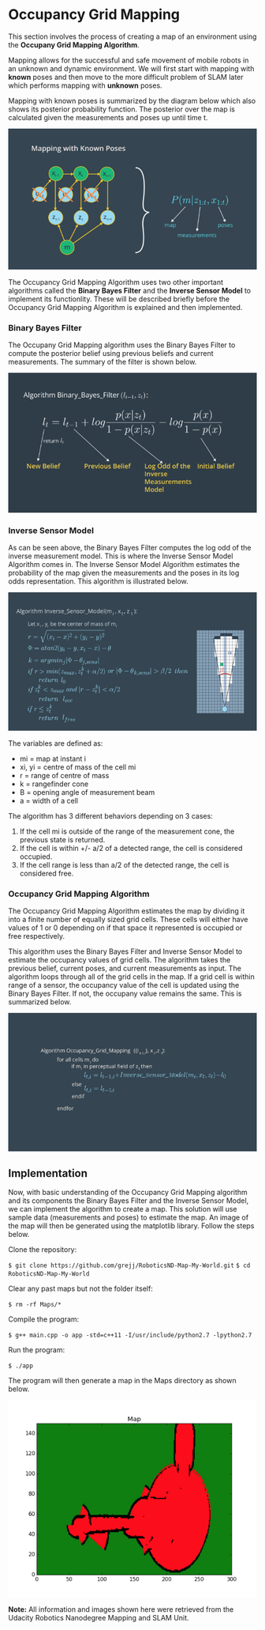 # Occupancy Grid Mapping

This section involves the process of creating a map of an environment using the __Occupany Grid Mapping Algorithm__.

Mapping allows for the successful and safe movement of mobile robots in an unknown and dynamic environment. We will
first start with mapping with __known__ poses and then move to the more difficult problem of SLAM later which
performs mapping with __unknown__ poses. 

Mapping with known poses is summarized by the diagram below which also shows its posterior probability function. The
posterior over the map is calculated given the measurements and poses up until time t.

![Mapping with Known Poses](Images/mapping_with_known_poses.png "Mapping with Known Poses Diagram")

The Occupancy Grid Mapping Algorithm uses two other important algorithms called the __Binary Bayes Filter__ and
the __Inverse Sensor Model__ to implement its functionlity. These will be described briefly before the Occupancy
Grid Mapping Algorithm is explained and then implemented.  

### Binary Bayes Filter

The Occupany Grid Mapping algorithm uses the Binary Bayes Filter to compute the posterior belief using
previous beliefs and current measurements. The summary of the filter is shown below.

![Binary Bayes Filter](Images/binary_bayes_filter.png "Binary Bayes Filter Diagram")

### Inverse Sensor Model

As can be seen above, the Binary Bayes Filter computes the log odd of the inverse measurement model. This is where the Inverse Sensor Model Algorithm comes in. The Inverse Sensor Model Algorithm estimates the probability of the map
given the measurements and the poses in its log odds representation. This algorithm is illustrated below.

![Inverse Sensor Model](Images/inverse_sensor_model.png "Inverse Sensor Model Algorithm")

The variables are defined as:

* mi = map at instant i
* xi, yi = centre of mass of the cell mi
* r = range of centre of mass
* k = rangefinder cone
* B = opening angle of measurement beam
* a = width of a cell

The algorithm has 3 different behaviors depending on 3 cases:

1. If the cell mi is outside of the range of the measurement cone, the previous state is returned.
2. If the cell is within +/- a/2 of a detected range, the cell is considered occupied.
3. If the cell range is less than a/2 of the detected range, the cell is considered free.

### Occupancy Grid Mapping Algorithm

The Occupancy Grid Mapping Algorithm estimates the map by dividing it into a finite number of equally sized grid cells.
These cells will either have values of 1 or 0 depending on if that space it represented is occupied or free respectively.

This algorithm uses the Binary Bayes Filter and Inverse Sensor Model to estimate the occupancy values of grid cells. The algorithm takes the previous belief, current poses, and current measurements as input. The algorithm loops through all of the grid cells in the map. If a grid cell is within range of a sensor, the occupancy value of the cell is updated using the Binary Bayes Filter. If not, the occupany value remains the same. This is summarized below.

![Occupancy Grid Mapping](Images/occupancy_grid_mapping.png "Occupancy Grid Mapping Algorithm")

## Implementation

Now, with basic understanding of the Occupancy Grid Mapping algorithm and its components the Binary Bayes Filter and
the Inverse Sensor Model, we can implement the algorithm to create a map. This solution will use sample
data (measurements and poses) to estimate the map. An image of the map will then be generated using
the matplotlib library. Follow the steps below. 

Clone the repository:

`$ git clone https://github.com/grejj/RoboticsND-Map-My-World.git`
`$ cd RoboticsND-Map-My-World`

Clear any past maps but not the folder itself:

`$ rm -rf Maps/*`

Compile the program:

`$ g++ main.cpp -o app -std=c++11 -I/usr/include/python2.7 -lpython2.7`

Run the program:

`$ ./app`

The program will then generate a map in the Maps directory as shown below.

![Generated Map](Images/generated_map.png "Generated Map")

__Note:__ All information and images shown here were retrieved from the Udacity Robotics Nanodegree Mapping and SLAM Unit.
